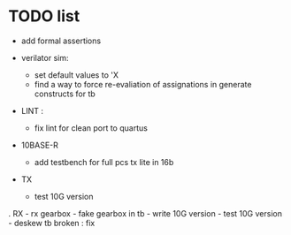 # TODO list

- add formal assertions

- verilator sim: 
    - set default values to 'X
    - find a way to force re-evaliation of assignations in generate constructs for tb

- LINT :
    - fix lint for clean port to quartus

- 10BASE-R
    - add testbench for full pcs tx lite in 16b

- TX
    - test 10G version

. RX 
    - rx gearbox 
    - fake gearbox in tb
    - write 10G version
    - test 10G version
    - deskew tb broken : fix

